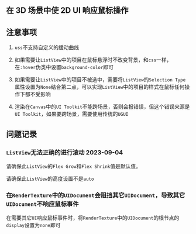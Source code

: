 
<p id="8XsJXA2ZbqkukR22gXDrnt">

## 在 3D 场景中使 2D UI 响应鼠标操作

</p>

<p id="dMzFYFkbKrPMoj7yrAurZa">



</p>

<p id="5CwF7A3VANSdMBTfBhofTn">

## 注意事项

</p>

1. `uss`不支持自定义的缓动曲线

1. 如果需要让`ListView`中的项目在鼠标悬浮时不改变背景，和`css`一样，在`:hover`伪类中设置`background-color`即可

1. 如果需要让`ListView`中的项目不被选中，需要将`ListView`的`Selection Type`属性设置为`None`结合第二点，可以实现`ListView`中的项目的样式在鼠标任何操作下都不受影响

1. 渲染在`Canvas`中的`UI Toolkit`不能跨场景，否则会报错误，但这个错误来源是`UI Toolkit`，如果要跨场景，需要使用传统的`UGUI`

<p id="7nPuKjpnNHJRxtgu4YLQiu">

## 问题记录

</p>

<p id="oe4GvT3mg9YnNrxpebvvd8">

### `ListView`无法正确的进行滚动 2023-09-04

</p>

<p id="dvognYDPmeHYHm74Hv1Tzh">

请确保此`ListView`的`Flex Grow`和`Flex Shrink`值是默认值。

</p>

<p id="bQzzmLQdqSoKW614A6kAby">

请确保此`ListView`的高度设置不是`auto`

</p>

<p id="n3XHCtAohk55CeoHZTHwyw">

### 在`RenderTexture`中的`UIDocument`会阻挡其它`UIDocument`，导致其它`UIDocument`不响应鼠标事件

</p>

<p id="hAoj6vyJw6JnyBhzwoZGr5">

在需要其它`UI`响应鼠标事件时，将`RenderTexture`中的`UIDocument`的根节点的`display`设置为`none`即可

</p>
